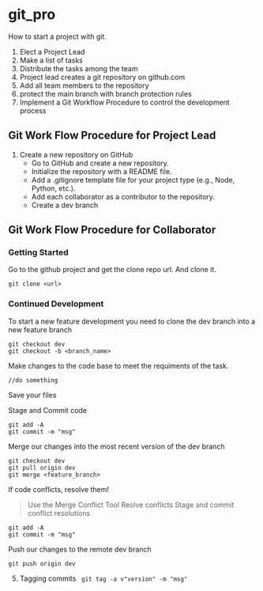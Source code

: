 # git_pro

How to start a project with git.

1. Elect a Project Lead
1. Make a list of tasks
1. Distribute the tasks among the team
1. Project lead creates a git repository on github.com
1. Add all team members to the repository
1. protect the main branch with branch protection rules
1. Implement a Git Workflow Procedure to control the development process

## Git Work Flow Procedure for Project Lead

1. Create a new repository on GitHub
   * Go to GitHub and create a new repository.
   * Initialize the repository with a README file.
   * Add a .gitignore template file for your project type (e.g., Node, Python, etc.).
   * Add each collaborator as a contributor to the repository.
   * Create a dev branch

## Git Work Flow Procedure for Collaborator

### Getting Started

Go to the github project and get the clone repo url. And clone it.

```git clone <url>```

### Continued Development

To start a new feature development you need to clone the dev branch into a new feature branch 
```
git checkout dev
git checkout -b <branch_name>
```

Make changes to the code base to meet the requiments of the task.

``` 
//do something 
```

Save your files

Stage and Commit code

```
git add -A
git commit -m "msg"
```

Merge our changes into the most recent version of the dev branch
```
git checkout dev
git pull origin dev
git merge <feature_branch>
```

If code conflicts, resolve them!
> Use the Merge Conflict Tool Reolve conflicts
 Stage and commit conflict resolutions
 ```
 git add -A
 git commit -m "msg"
 ```

 Push our changes to the remote dev branch
 ```
 git push origin dev
 ```


5. Tagging commits
``` git tag -a v"version" -m "msg"```